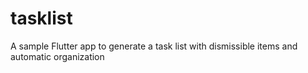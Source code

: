 # tasklist
A sample Flutter app to generate a task list with dismissible items and automatic organization
